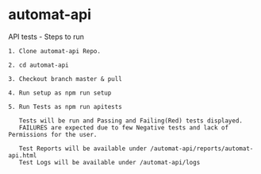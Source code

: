 # automat-api
API tests - Steps to run

    1. Clone automat-api Repo.

    2. cd automat-api

    3. Checkout branch master & pull

    4. Run setup as npm run setup

    5. Run Tests as npm run apitests

       Tests will be run and Passing and Failing(Red) tests displayed.  
       FAILURES are expected due to few Negative tests and lack of Permissions for the user.

       Test Reports will be available under /automat-api/reports/automat-api.html
       Test Logs will be available under /automat-api/logs

